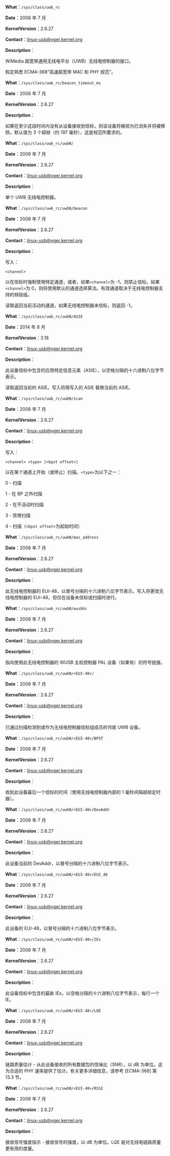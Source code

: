 **What**：`/sys/class/uwb_rc`

**Date**：2008 年 7 月

**KernelVersion**：2.6.27

**Contact**：linux-usb@vger.kernel.org

**Description**：

WiMedia 超宽带通用无线电平台（UWB）无线电控制器的接口。

假定熟悉 ECMA-368“高速超宽带 MAC 和 PHY 规范”。

**What**：`/sys/class/uwb_rc/beacon_timeout_ms`

**Date**：2008 年 7 月

**KernelVersion**：2.6.27

**Description**：

如果在至少这段时间内没有从设备接收到信标，则该设备将被视为已消失并将被移除。默认值为 3 个超帧（约 197 毫秒），这是规范所要求的。

**What**：`/sys/class/uwb_rc/uwbN/`

**Date**：2008 年 7 月

**KernelVersion**：2.6.27

**Contact**：linux-usb@vger.kernel.org

**Description**：

单个 UWB 无线电控制器。

**What**：`/sys/class/uwb_rc/uwbN/beacon`

**Date**：2008 年 7 月

**KernelVersion**：2.6.27

**Contact**：linux-usb@vger.kernel.org

**Description**：

写入：

`<channel>`

以在信标时强制使用特定通道，或者，如果`<channel>`为 -1，则禁止信标。如果`<channel>`为 0，则将使用默认的通道选择算法。有效通道取决于无线电控制器支持的频段组。

读取返回当前活动的通道，如果无线电控制器未信标，则返回 -1。

**What**：`/sys/class/uwb_rc/uwbN/ASIE`

**Date**：2014 年 8 月

**KernelVersion**：3.18

**Contact**：linux-usb@vger.kernel.org

**Description**：

此设备信标中包含的应用特定信息元素（ASIE），以空格分隔的十六进制八位字节表示。

读取返回当前的 ASIE。写入将用写入的 ASIE 替换当前的 ASIE。

**What**：`/sys/class/uwb_rc/uwbN/scan`

**Date**：2008 年 7 月

**KernelVersion**：2.6.27

**Contact**：linux-usb@vger.kernel.org

**Description**：

写入：

`<channel> <type> [<bpst offset>]`

以在某个通道上开始（或停止）扫描。`<type>`为以下之一：

0 - 扫描

1 - 在 BP 之外扫描

2 - 在不活动时扫描

3 - 禁用扫描

4 - 扫描（`<bpst offset>`为起始时间）

**What**：`/sys/class/uwb_rc/uwbN/mac_address`

**Date**：2008 年 7 月

**KernelVersion**：2.6.27

**Contact**：linux-usb@vger.kernel.org

**Description**：

此无线电控制器的 EUI-48，以冒号分隔的十六进制八位字节表示。写入将更改无线电控制器的 EUI-48，但仅在设备未信标或扫描时进行。

**What**：`/sys/class/uwb_rc/uwbN/wusbhc`

**Date**：2008 年 7 月

**KernelVersion**：2.6.27

**Contact**：linux-usb@vger.kernel.org

**Description**：

指向使用此无线电控制器的 WUSB 主机控制器 PAL 设备（如果有）的符号链接。

**What**：`/sys/class/uwb_rc/uwbN/<EUI-48>/`

**Date**：2008 年 7 月

**KernelVersion**：2.6.27

**Contact**：linux-usb@vger.kernel.org

**Description**：

已通过扫描检测到或作为无线电控制器信标组成员的邻居 UWB 设备。

**What**：`/sys/class/uwb_rc/uwbN/<EUI-48>/BPST`

**Date**：2008 年 7 月

**KernelVersion**：2.6.27

**Contact**：linux-usb@vger.kernel.org

**Description**：

收到此设备最后一个信标的时间（使用无线电控制器内部的 1 毫秒间隔超帧定时器）。

**What**：`/sys/class/uwb_rc/uwbN/<EUI-48>/DevAddr`

**Date**：2008 年 7 月

**KernelVersion**：2.6.27

**Contact**：linux-usb@vger.kernel.org

**Description**：

此设备当前的 DevAddr，以冒号分隔的十六进制八位字节表示。

**What**：`/sys/class/uwb_rc/uwbN/<EUI-48>/EUI_48`

**Date**：2008 年 7 月

**KernelVersion**：2.6.27

**Contact**：linux-usb@vger.kernel.org

**Description**：

此设备的 EUI-48，以冒号分隔的十六进制八位字节表示。

**What**：`/sys/class/uwb_rc/uwbN/<EUI-48>/IEs`

**Date**：2008 年 7 月

**KernelVersion**：2.6.27

**Contact**：linux-usb@vger.kernel.org

**Description**：

此设备信标中包含的最新 IEs，以空格分隔的十六进制八位字节表示，每行一个 IE。

**What**：`/sys/class/uwb_rc/uwbN/<EUI-48>/LQE`

**Date**：2008 年 7 月

**KernelVersion**：2.6.27

**Contact**：linux-usb@vger.kernel.org

**Description**：

链路质量估计 - 从此设备接收的所有数据包的信噪比（SNR），以 dB 为单位。这为合适的 PHY 速率提供了估计。有关更多详细信息，请参考 [ECMA-368] 第 13.3 节。

**What**：`/sys/class/uwb_rc/uwbN/<EUI-48>/RSSI`

**Date**：2008 年 7 月

**KernelVersion**：2.6.27

**Contact**：linux-usb@vger.kernel.org

**Description**：

接收信号强度指示 - 接收信号的强度，以 dB 为单位。LQE 是对无线电链路质量更有用的度量。